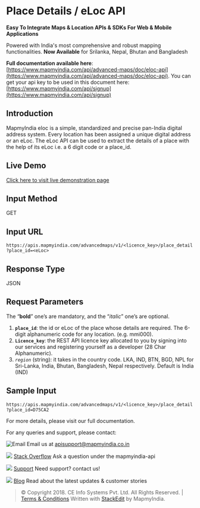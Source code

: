 ﻿# Place Details / eLoc API

**Easy To Integrate Maps & Location APIs & SDKs For Web & Mobile Applications**

Powered with India's most comprehensive and robust mapping functionalities.
**Now Available**  for Srilanka, Nepal, Bhutan and Bangladesh

**Full documentation available here**: [https://www.mapmyindia.com/api/advanced-maps/doc/eloc-api](https://www.mapmyindia.com/api/advanced-maps/doc/eloc-api). 
You can get your api key to be used in this document here: [https://www.mapmyindia.com/api/signup](https://www.mapmyindia.com/api/signup)

## Introduction
MapmyIndia eloc is a simple, standardized and precise pan-India digital address system. Every location has been assigned a unique digital address or an eLoc. The eLoc API can be used to extract the details of a place with the help of its eLoc i.e. a 6 digit code or a place_id.

## Live Demo

[Click here to visit live demonstration page](https://www.mapmyindia.com/api/advanced-maps/doc/sample/mapmyindia-maps-place-details-api-example)

## Input Method
GET

## Input URL

`https://apis.mapmyindia.com/advancedmaps/v1/<licence_key>/place_detail?place_id=<eLoc>`

## Response Type

JSON


## Request Parameters
The “**bold**” one’s are mandatory, and the “*italic*” one’s are optional.

1.  **`place_id`**: the id or eLoc of the place whose details are required. The 6-digit alphanumeric code for any location. (e.g. mmi000).
2.  **`Licence_key`**: the REST API licence key allocated to you by signing into our services and registering yourself as a developer (28 Char Alphanumeric).
3.  *`region`* (string): it takes in the country code. LKA, IND, BTN, BGD, NPL for Sri-Lanka, India, Bhutan, Bangladesh, Nepal respectively. Default is India (IND)


## Sample Input

`https://apis.mapmyindia.com/advancedmaps/v1/<licence_key>/place_detail?place_id=D75CA2`

For more details, please visit our full documentation.

For any queries and support, please contact: 

![Email](https://www.google.com/a/cpanel/mapmyindia.co.in/images/logo.gif?service=google_gsuite) 
Email us at [apisupport@mapmyindia.co.in](mailto:apisupport@mapmyindia.co.in)

![](https://www.mapmyindia.com/api/img/icons/stack-overflow.png)
[Stack Overflow](https://stackoverflow.com/questions/tagged/mapmyindia-api)
Ask a question under the mapmyindia-api

![](https://www.mapmyindia.com/api/img/icons/support.png)
[Support](https://www.mapmyindia.com/api/index.php#f_cont)
Need support? contact us!

![](https://www.mapmyindia.com/api/img/icons/blog.png)
[Blog](http://www.mapmyindia.com/blog/)
Read about the latest updates & customer stories


> © Copyright 2018. CE Info Systems Pvt. Ltd. All Rights Reserved. | [Terms & Conditions](http://www.mapmyindia.com/api/terms-&-conditions)
>  Written with [StackEdit](https://stackedit.io/) by MapmyIndia.
